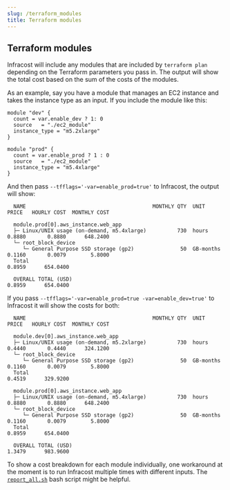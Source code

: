 ```yaml
---
slug: /terraform_modules
title: Terraform modules
---
```


## Terraform modules

Infracost will include any modules that are included by `terraform plan` depending on the Terraform parameters you pass in. The output will show the total cost based on the sum of the costs of the modules.

As an example, say you have a module that manages an EC2 instance and takes the instance type as an input. If you include the module like this:

```hcl
module "dev" {
  count = var.enable_dev ? 1: 0
  source   = "./ec2_module"
  instance_type = "m5.2xlarge"
}

module "prod" {
  count = var.enable_prod ? 1 : 0
  source   = "./ec2_module"
  instance_type = "m5.4xlarge"
}
```

And then pass `--tfflags='-var=enable_prod=true'` to Infracost, the output will show:

```
  NAME                                         MONTHLY QTY  UNIT       PRICE   HOURLY COST  MONTHLY COST

  module.prod[0].aws_instance.web_app
  ├─ Linux/UNIX usage (on-demand, m5.4xlarge)          730  hours      0.8880       0.8880      648.2400
  └─ root_block_device
     └─ General Purpose SSD storage (gp2)               50  GB-months  0.1160       0.0079        5.8000
  Total                                                                             0.8959      654.0400

  OVERALL TOTAL (USD)                                                               0.8959      654.0400
```

If you pass `--tfflags='-var=enable_prod=true -var=enable_dev=true'` to Infracost it will show the costs for both:

```
  NAME                                         MONTHLY QTY  UNIT       PRICE   HOURLY COST  MONTHLY COST

  module.dev[0].aws_instance.web_app
  ├─ Linux/UNIX usage (on-demand, m5.2xlarge)          730  hours      0.4440       0.4440      324.1200
  └─ root_block_device
     └─ General Purpose SSD storage (gp2)               50  GB-months  0.1160       0.0079        5.8000
  Total                                                                             0.4519      329.9200

  module.prod[0].aws_instance.web_app
  ├─ Linux/UNIX usage (on-demand, m5.4xlarge)          730  hours      0.8880       0.8880      648.2400
  └─ root_block_device
     └─ General Purpose SSD storage (gp2)               50  GB-months  0.1160       0.0079        5.8000
  Total                                                                             0.8959      654.0400

  OVERALL TOTAL (USD)                                                               1.3479      983.9600
```

To show a cost breakdown for each module individually, one workaround at the moment is to run Infracost multiple times with different inputs. The [`report_all.sh`](/docs/report#bulk-run) bash script might be helpful.
